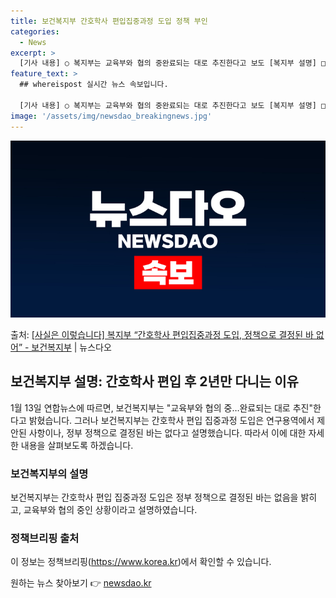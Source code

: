 ```yaml
---
title: 보건복지부 간호학사 편입집중과정 도입 정책 부인
categories:
  - News
excerpt: >
  [기사 내용] ○ 복지부는 교육부와 협의 중완료되는 대로 추진한다고 보도 [복지부 설명] □ 간호학사 편입집…
feature_text: >
  ## whereispost 실시간 뉴스 속보입니다.

  [기사 내용] ○ 복지부는 교육부와 협의 중완료되는 대로 추진한다고 보도 [복지부 설명] □ 간호학사 편입집…
image: '/assets/img/newsdao_breakingnews.jpg'
---
```


![뉴스다오 속보](/assets/img/newsdao_breakingnews.jpg)

<p>출처: <a href="https://newsdao.kr/3001" rel="dofollow">[사실은 이렇습니다] 복지부 “간호학사 편입집중과정 도입, 정책으로 결정된 바 없어” - 보건복지부</a> | 뉴스다오</p>

<h2 data-ke-size="size26">보건복지부 설명: 간호학사 편입 후 2년만 다니는 이유</h2>
<p data-ke-size="size16">1월 13일 연합뉴스에 따르면, 보건복지부는 "교육부와 협의 중…완료되는 대로 추진"한다고 밝혔습니다. 그러나 보건복지부는 간호학사 편입 집중과정 도입은 연구용역에서 제안된 사항이나, 정부 정책으로 결정된 바는 없다고 설명했습니다. 따라서 이에 대한 자세한 내용을 살펴보도록 하겠습니다.</p>

<h3>보건복지부의 설명</h3>
<p data-ke-size="size16">보건복지부는 간호학사 편입 집중과정 도입은 정부 정책으로 결정된 바는 없음을 밝히고, 교육부와 협의 중인 상황이라고 설명하였습니다.</p>

<h3>정책브리핑 출처</h3>
<p data-ke-size="size16">이 정보는 정책브리핑(<a href="https://https://www.korea.kr">https://www.korea.kr</a>)에서 확인할 수 있습니다.</p> 

원하는 뉴스 찾아보기 👉 <a href="https://newsdao.kr" rel="dofollow">newsdao.kr</a>


